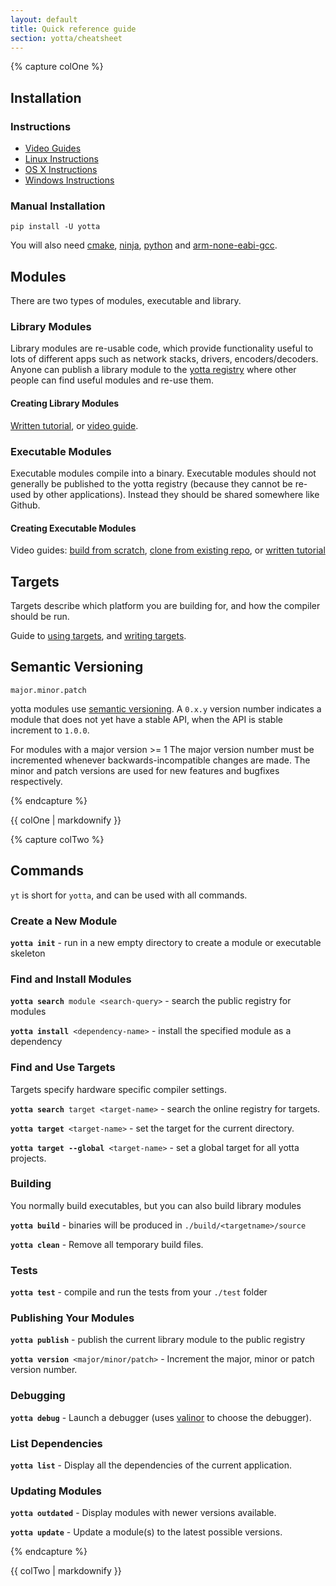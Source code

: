 ```yaml
---
layout: default
title: Quick reference guide
section: yotta/cheatsheet
---
```


{% capture colOne %}
## Installation

### Instructions
 - [Video Guides](https://goo.gl/cJT1tO)
 - [Linux Instructions](yottadocs.mbed.com/#installing-on-linux)
 - [OS X Instructions](http://yottadocs.mbed.com/#installing-on-osx)
 - [Windows Instructions](http://yottadocs.mbed.com/#installing-on-windows)

### Manual Installation
`pip install -U yotta`

You will also need [cmake](https://cmake.org),
[ninja](https://github.com/martine/ninja/releases),
[python](https://www.python.org/downloads/release/python-2710/) and
[arm-none-eabi-gcc](https://launchpad.net/gcc-arm-embedded).


## Modules
There are two types of modules, executable and library.

### Library Modules
Library modules are re-usable code, which provide functionality useful to lots
of different apps such as network stacks, drivers, encoders/decoders. Anyone
can publish a library module to the [yotta registry](http://yotta.mbed.com)
where other people can find useful modules and re-use them.

#### Creating Library Modules
[Written tutorial](/tutorial/tutorial.html), or [video guide](https://www.youtube.com/playlist?list=PLiVCejcvpsevVVpgdIo4QxSl563ToLOIB).

### Executable Modules
Executable modules compile into a binary. Executable modules should not
generally be published to the yotta registry (because they cannot be re-used by
other applications). Instead they should be shared somewhere like Github.

#### Creating Executable Modules
Video guides: [build from
scratch](https://www.youtube.com/watch?v=qYgHSZbl0RE&index=4&list=PLiVCejcvpsevVVpgdIo4QxSl563ToLOIB),
[clone from existing
repo](https://www.youtube.com/watch?v=gay1Jy6lMkQ&index=5&list=PLiVCejcvpsevVVpgdIo4QxSl563ToLOIB),
or [written tutorial](/tutorial/tutorial.html#Creating%20an%20Executable)

## Targets
Targets describe which platform you are building for, and how the compiler
should be run.

Guide to [using targets](/tutorial/targets.html), and [writing
targets](/tutorial/targets.html#writing-targets).

## Semantic Versioning

`major.minor.patch`

yotta modules use [semantic versioning](semver.org). A `0.x.y` version number
indicates a module that does not yet have a stable API, when the API is stable
increment to `1.0.0`.

For modules with a major version >= 1 The major version number must be
incremented whenever backwards-incompatible changes are made. The minor and
patch versions are used for new features and bugfixes respectively.

{% endcapture %}
<div class="col-md-6">
{{ colOne | markdownify }}
</div>

{% capture colTwo %}

## Commands

`yt` is short for `yotta`, and can be used with all commands.

### Create a New Module
**`yotta init`** - run in a new empty directory to create a module or
executable skeleton

### Find and Install Modules

**`yotta search`**` module <search-query>` - search the public registry for modules

**`yotta install`**` <dependency-name>` - install the specified module as a dependency

### Find and Use Targets
Targets specify hardware specific compiler settings.

**`yotta search`**` target <target-name>` - search the online registry for targets.

**`yotta target`**` <target-name>` - set the target for the current directory.

**`yotta target --global`**` <target-name>` - set a global target for all yotta projects. 

### Building
You normally build executables, but you can also build library modules

**`yotta build`** - binaries will be produced in `./build/<targetname>/source`

**`yotta clean`** - Remove all temporary build files.

### Tests
**`yotta test`** - compile and run the tests from your `./test` folder


### Publishing Your Modules

**`yotta publish`** - publish the current library module to the public registry

**`yotta version`**` <major/minor/patch>` - Increment the major, minor or patch version number. 

### Debugging

**`yotta debug`** - Launch a debugger (uses [valinor](https://github.com/armmbed/valinor) to choose the debugger).

### List Dependencies

**`yotta list`** - Display all the dependencies of the current application.

### Updating Modules

**`yotta outdated`** - Display modules with newer versions available.

**`yotta update`** - Update a module(s) to the latest possible versions. 


{% endcapture %}
<div class="col-md-6">
{{ colTwo | markdownify }}
</div>
<div class="clearfix"></div>


